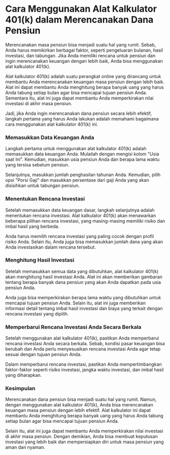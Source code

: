 Cara Menggunakan Alat Kalkulator 401(k) dalam Merencanakan Dana Pensiun
=======================================================================

Merencanakan masa pensiun bisa menjadi suatu hal yang rumit. Sebab, Anda harus memikirkan berbagai faktor, seperti pengeluaran bulanan, hasil investasi, dan tabungan. Jika Anda memiliki rencana untuk pensiun dan ingin merencanakan keuangan dengan lebih baik, Anda bisa menggunakan alat kalkulator 401(k).

Alat kalkulator 401(k) adalah suatu perangkat online yang dirancang untuk membantu Anda merencanakan keuangan masa pensiun dengan lebih baik. Alat ini dapat membantu Anda menghitung berapa banyak uang yang harus Anda tabung setiap bulan agar bisa mencapai tujuan pensiun Anda. Sementara itu, alat ini juga dapat membantu Anda memperkirakan nilai investasi di akhir masa pensiun.

Jadi, jika Anda ingin merencanakan dana pensiun secara lebih efektif, langkah pertama yang harus Anda lakukan adalah memahami bagaimana cara menggunakan alat kalkulator 401(k) ini.

### Memasukkan Data Keuangan Anda

Langkah pertama untuk menggunakan alat kalkulator 401(k) adalah memasukkan data keuangan Anda. Mulailah dengan mengisi kolom "Usia saat Ini". Kemudian, masukkan usia pensiun Anda dan berapa lama waktu yang tersisa sebelum pensiun.

Selanjutnya, masukkan jumlah penghasilan tahunan Anda. Kemudian, pilih opsi "Porsi Gaji" dan masukkan persentase dari gaji Anda yang akan disisihkan untuk tabungan pensiun.

### Menentukan Rencana Investasi

Setelah memasukkan data keuangan dasar, langkah selanjutnya adalah menentukan rencana investasi. Alat kalkulator 401(k) akan menawarkan beberapa pilihan rencana investasi, yang masing-masing memiliki risiko dan imbal hasil yang berbeda.

Anda harus memilih rencana investasi yang paling cocok dengan profil risiko Anda. Selain itu, Anda juga bisa memasukkan jumlah dana yang akan Anda investasikan dalam rencana tersebut.

### Menghitung Hasil Investasi

Setelah memasukkan semua data yang dibutuhkan, alat kalkulator 401(k) akan menghitung hasil investasi Anda. Alat ini akan memberikan gambaran tentang berapa banyak dana pensiun yang akan Anda dapatkan pada usia pensiun Anda.

Anda juga bisa memperkirakan berapa lama waktu yang dibutuhkan untuk mencapai tujuan pensiun Anda. Selain itu, alat ini juga memberikan informasi detail tentang imbal hasil investasi dan biaya yang terkait dengan rencana investasi yang dipilih.

### Memperbarui Rencana Investasi Anda Secara Berkala

Setelah menggunakan alat kalkulator 401(k), pastikan Anda memperbarui rencana investasi Anda secara berkala. Sebab, kondisi pasar keuangan bisa berubah dan Anda perlu menyesuaikan rencana investasi Anda agar tetap sesuai dengan tujuan pensiun Anda.

Dalam memperbarui rencana investasi, pastikan Anda mempertimbangkan faktor-faktor seperti risiko investasi, jangka waktu investasi, dan imbal hasil yang diharapkan.

### Kesimpulan

Merencanakan dana pensiun bisa menjadi suatu hal yang rumit. Namun, dengan menggunakan alat kalkulator 401(k), Anda bisa merencanakan keuangan masa pensiun dengan lebih efektif. Alat kalkulator ini dapat membantu Anda menghitung berapa banyak uang yang harus Anda tabung setiap bulan agar bisa mencapai tujuan pensiun Anda.

Selain itu, alat ini juga dapat membantu Anda memperkirakan nilai investasi di akhir masa pensiun. Dengan demikian, Anda bisa membuat keputusan investasi yang lebih baik dan mempersiapkan diri untuk masa pensiun yang aman dan nyaman.